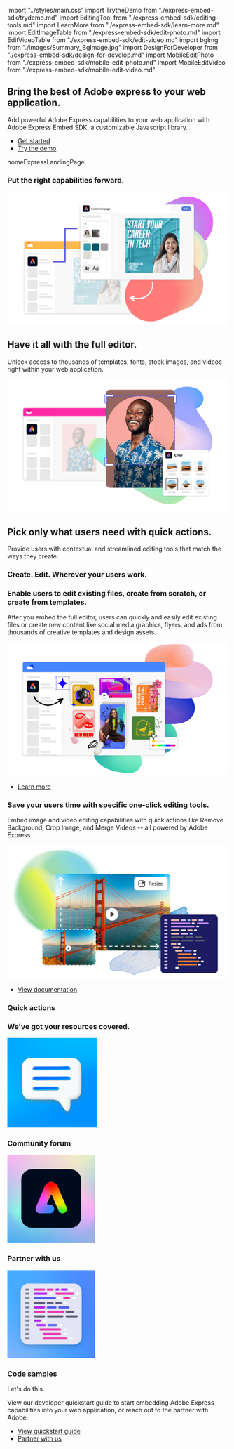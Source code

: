 import "../styles/main.css"
import TrytheDemo from "./express-embed-sdk/trydemo.md"
import EditingTool from "./express-embed-sdk/editing-tools.md"
import LearnMore from "./express-embed-sdk/learn-more.md"
import EditImageTable from "./express-embed-sdk/edit-photo.md"
import EditVideoTable from "./express-embed-sdk/edit-video.md"
import bgImg from "./images/Summary_BgImage.jpg"
import DesignForDeveloper from "./express-embed-sdk/design-for-develop.md"
import MobileEditPhoto from "./express-embed-sdk/mobile-edit-photo.md"
import MobileEditVideo from "./express-embed-sdk/mobile-edit-video.md"

<Hero slots="heading, text, buttons, assetsImg" customLayout variant="halfwidth" className="express-sdk-hero"/>

## Bring the best of Adobe express to your web application.

Add powerful Adobe Express capabilities to your web application with Adobe Express Embed SDK, a customizable Javascript library.

- [Get started](https://developer-stage.adobe.com/express/add-ons)
- [Try the demo ](https://demo-stage.expressembed.com/)

homeExpressLandingPage

<TitleBlock slots="heading" theme="lightest" className="right-capabilities" />

### Put the right capabilities forward.

<ImageTextBlock slots="image,heading,text" repeat="2" theme="lightest" className="editor-options" isCenter variantsTypePrimary='secondary'/>

![Customize within Adobe Acrobat](./images/Embed_FullEditor.png)

## Have it all with the full editor.

Unlock access to thousands of templates, fonts, stock images, and videos right within your web application.

![Creative Cloud desktop](./images/Embed_IntegratedQuickActions.png)

## Pick only what users need with quick actions.

Provide users with contextual and streamlined editing tools that match the ways they create.

<TrytheDemo />

<TitleBlock slots="heading" theme="light" className="users-work" />

### Create. Edit. Wherever your users work.

<WrapperComponent slots="content" repeat="1" theme="light" className="editingDescription" />

<EditingTool /> 

<WrapperComponent slots="content" repeat="1" theme="light" className="learnmoreBtn" />

<LearnMore />

<TextBlock slots="heading,text,image,buttons" theme="lightest" headerElementType="h2" variantsTypePrimary='secondary' variantStyleFill = "outline" homeZigZag className="explore unleash-power createTemplate" position="left" />

### Enable users to edit existing files, create from scratch, or create from templates.

After you embed the full editor, users can quickly and easily edit existing files or create new content like social media graphics, flyers, and ads from thousands of creative templates and design assets.

![Adobe Express functionality](./images/Embed_Templates.png)

- [Learn more](https://developer-stage.adobe.com/express/embed-sdk/docs/guides/full_editor/)

<TextBlock slots="heading,text,image,buttons" theme="lightest" headerElementType="h2" variantsTypePrimary='secondary' variantStyleFill = "outline" homeZigZag className="explore unleash-power viewDocs" position="right" />

### Save your users time with specific one-click editing tools.

Embed image and video editing capabilities with quick actions like Remove Background, Crop Image, and Merge Videos -- all powered by Adobe Express

![Adobe Express functionality](./images/Embed_QuickActions.png)

- [View documentation](https://developer-stage.adobe.com/express/embed-sdk/docs/guides/quick_actions/)

<TitleBlock slots="heading" theme="light" className="users-work" />

### Quick actions

<FormWrapperComponent slots="content" repeat="2" theme="light" className="editTable"/>

<EditImageTable/>

<EditVideoTable/>

<WrapperComponent slots="content" repeat="1" theme="light" className="mobileEdit"/>

<MobileEditPhoto />

<WrapperComponent slots="content" repeat="1" theme="light" className="mobileEdit"/>

<MobileEditVideo />
 
<WrapperComponent slots="content" repeat="1" theme="lightest" className="code-block"/>

<DesignForDeveloper/>

<TitleBlock slots="heading" theme="lightest" className="users-work" />

### We've got your resources covered.


<MiniResourceCard slots="image,heading" repeat="3" theme="lightest" inRow="3" className="mini-card support-tools" />

![Community forum](./images/Embed-forums.png)

### Community forum

![Partner with us](./images/Blog.svg)

### Partner with us

![Code samples](./images/code-samples.svg)

### Code samples

<TeaserBlock  slots="heading,text,buttons" textColor="white" bgURL={bgImg} className="viewAddOn" variant="fullwidth"/>

<p className="teaserBlockCustomHeading">Let's do this.</p>

View our developer quickstart guide to start embedding Adobe Express capabilities into your web application, or reach out to the partner with Adobe.

- [View quickstart guide](https://developer-stage.adobe.com/express/embed-sdk/docs/guides/)
- [Partner with us](https://new.express.adobe.com/)

